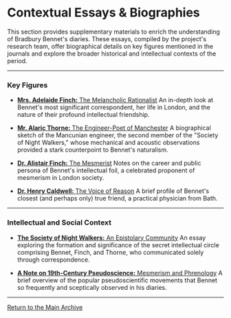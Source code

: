 # Contextual Essays & Biographies

This section provides supplementary materials to enrich the understanding of Bradbury Bennet's diaries. These essays, compiled by the project's research team, offer biographical details on key figures mentioned in the journals and explore the broader historical and intellectual contexts of the period.

---

### Key Figures

*   [**Mrs. Adelaide Finch:** The Melancholic Rationalist](./finch-correspondence.md)
    An in-depth look at Bennet's most significant correspondent, her life in London, and the nature of their profound intellectual friendship.

*   [**Mr. Alaric Thorne:** The Engineer-Poet of Manchester](thorne-biography.md)
    A biographical sketch of the Mancunian engineer, the second member of the "Society of Night Walkers," whose mechanical and acoustic observations provided a stark counterpoint to Bennet's naturalism.

*   [**Dr. Alistair Finch:** The Mesmerist](alistair-finch-notes.md)
    Notes on the career and public persona of Bennet's intellectual foil, a celebrated proponent of mesmerism in London society.

*   [**Dr. Henry Caldwell:** The Voice of Reason](caldwell-notes.md)
    A brief profile of Bennet's closest (and perhaps only) true friend, a practical physician from Bath.

---

### Intellectual and Social Context

*   [**The Society of Night Walkers:** An Epistolary Community](night-walkers.md)
    An essay exploring the formation and significance of the secret intellectual circle comprising Bennet, Finch, and Thorne, who communicated solely through correspondence.

*   [**A Note on 19th-Century Pseudoscience:** Mesmerism and Phrenology](pseudoscience-context.md)
    A brief overview of the popular pseudoscientific movements that Bennet so frequently and sceptically observed in his diaries.

---
[Return to the Main Archive](../index.md)
